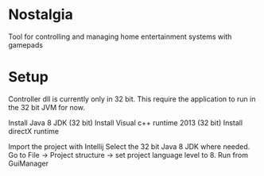 Nostalgia
=========

Tool for controlling and managing home entertainment systems with gamepads

Setup
=====

Controller dll is currently only in 32 bit. This require the application to run in the 32 bit JVM for now.

Install Java 8 JDK (32 bit)
Install Visual c++ runtime 2013 (32 bit)
Install directX runtime

Import the project with Intellij
Select the 32 bit Java 8 JDK where needed.
Go to File -> Project structure -> set project language level to 8.
Run from GuiManager
